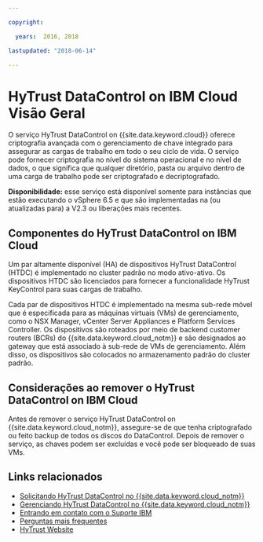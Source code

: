 ```yaml
---

copyright:

  years:  2016, 2018

lastupdated: "2018-06-14"

---
```


# HyTrust DataControl on IBM Cloud Visão Geral

O serviço HyTrust DataControl on {{site.data.keyword.cloud}} oferece criptografia avançada com o gerenciamento de chave integrado para assegurar as cargas de trabalho em todo o seu ciclo de vida. O serviço pode fornecer criptografia no nível do sistema operacional e no nível de dados, o que significa que qualquer diretório, pasta ou arquivo dentro de uma carga de trabalho pode ser criptografado e decriptografado.

**Disponibilidade:** esse serviço está disponível somente para instâncias
que estão executando o vSphere 6.5 e que são implementadas na (ou atualizadas para) a V2.3 ou liberações mais recentes.

## Componentes do HyTrust DataControl on IBM Cloud

Um par altamente disponível (HA) de dispositivos HyTrust DataControl (HTDC) é implementado no cluster padrão no modo ativo-ativo. Os dispositivos HTDC são licenciados para fornecer a funcionalidade HyTrust KeyControl para suas cargas de trabalho.

Cada par de dispositivos HTDC é implementado na mesma sub-rede móvel que é especificada para as máquinas virtuais (VMs) de gerenciamento, como o NSX Manager, vCenter Server Appliances e Platform Services Controller. Os dispositivos são roteados por meio de backend customer routers (BCRs) do {{site.data.keyword.cloud_notm}} e são designados ao gateway que está associado à sub-rede de VMs de gerenciamento. Além disso, os dispositivos são colocados no armazenamento padrão do cluster padrão.

## Considerações ao remover o HyTrust DataControl on IBM Cloud

Antes de remover o serviço HyTrust DataControl on {{site.data.keyword.cloud_notm}}, assegure-se de que tenha criptografado ou feito backup de todos os discos do DataControl. Depois de remover o serviço, as chaves podem ser excluídas e você pode ser bloqueado de suas VMs.

## Links relacionados

* [Solicitando HyTrust DataControl no {{site.data.keyword.cloud_notm}}](htdc_ordering.html)
* [Gerenciando HyTrust DataControl no {{site.data.keyword.cloud_notm}}](managinghtcc.html)
* [Entrando em contato com o Suporte IBM](../vmonic/trbl_support.html)
* [Perguntas mais frequentes](../vmonic/faq.html)
* [HyTrust Website](https://www.hytrust.com/)

